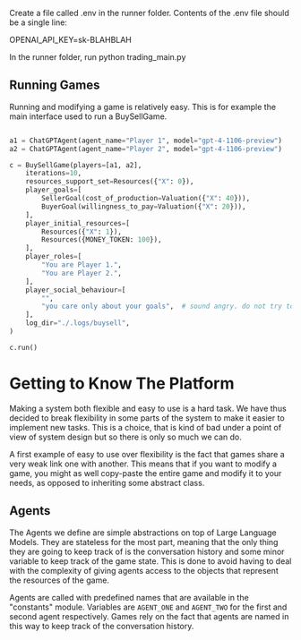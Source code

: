 Create a file called .env in the runner folder.
Contents of the .env file should be a single line: 
    
OPENAI_API_KEY=sk-BLAHBLAH

In the runner folder, run python trading_main.py


## Running Games

Running and modifying a game is relatively easy. This is for example the
main interface used to run a BuySellGame.

```python

a1 = ChatGPTAgent(agent_name="Player 1", model="gpt-4-1106-preview")
a2 = ChatGPTAgent(agent_name="Player 2", model="gpt-4-1106-preview")

c = BuySellGame(players=[a1, a2],
    iterations=10,
    resources_support_set=Resources({"X": 0}),
    player_goals=[
        SellerGoal(cost_of_production=Valuation({"X": 40})),
        BuyerGoal(willingness_to_pay=Valuation({"X": 20})),
    ],
    player_initial_resources=[
        Resources({"X": 1}),
        Resources({MONEY_TOKEN: 100}),
    ],
    player_roles=[
        "You are Player 1.",
        "You are Player 2.",
    ],
    player_social_behaviour=[
        "",
        "you care only about your goals",  # sound angry. do not try to find middle ground. care only about yourself",
    ],
    log_dir="./.logs/buysell",
)

c.run()
```


# Getting to Know The Platform

Making a system both flexible and easy to use is a hard task. We have thus decided to break
flexibility in some parts of the system to make it easier to implement new tasks. This is a choice, that 
is kind of bad under a point of view of system design but so there is only so much we can do.

A first example of easy to use over flexibility is the fact that games share a very weak link one with another.
This means that if you want to modify a game, you might as well copy-paste the entire game and modify it to your needs,
as opposed to inheriting some abstract class.


## Agents

The Agents we define are simple abstractions on top of Large Language Models. They are stateless 
for the most part, meaning that the only thing they are going to keep track of is the conversation history and some
minor variable to keep track of the game state. This is done to avoid having to deal with the complexity of 
giving agents access to the objects that represent the resources of the game.

Agents are called with predefined names that are available in the "constants" module.
Variables are `AGENT_ONE` and `AGENT_TWO` for the first and second agent respectively. 
Games rely on the fact that agents are named in this way to keep track of the conversation history.


